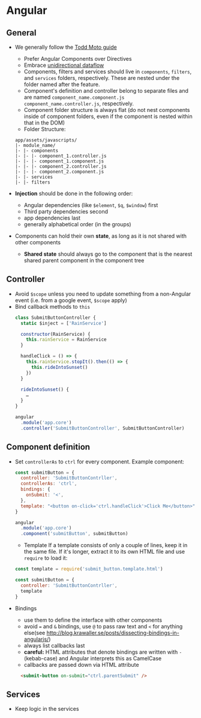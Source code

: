 # Angular

## General

* We generally follow the [Todd Moto guide](https://github.com/toddmotto/angular-styleguide)
  * Prefer Angular Components over Directives
  * Embrace [unidirectional dataflow](https://toddmotto.com/one-way-data-binding-in-angular-1-5/)
  * Components, filters and services should live in `components`, `filters`, and `services` folders, respectively. These are nested under the folder named after the feature.
  * Component's definition and controller belong to separate files and are named `component_name.component.js` `component_name.controller.js`, respectively.
  * Component folder structure is always flat (do not nest components inside of component folders, even if the component is nested within that in the DOM)
  * Folder Structure:

  ```
  app/assets/javascripts/
  |- module_name/
  |- |- components
  |- |- |- component_1.controller.js
  |- |- |- component_1.component.js
  |- |- |- component_2.controller.js
  |- |- |- component_2.component.js
  |- |- services
  |- |- filters
  ```
* **Injection** should be done in the following order:
  * Angular dependencies (like `$element`, `$q`, `$window`) first
  * Third party dependencies second
  * app dependencies last
  * generally alphabetical order (in the groups)

* Components can hold their own **state**, as long as it is not shared with other components
  * **Shared state** should always go to the component that is the nearest shared parent component in the component tree

## Controller

* Avoid `$scope` unless you need to update something from a non-Angular event (i.e. from a google event, `$scope` apply)
* Bind callback methods to `this`
  ```js
  class SubmitButtonController {
    static $inject = ['RainService']

    constructor(RainService) {
      this.rainService = RainService
    }

    handleClick = () => {
      this.rainService.stopIt().then(() => {
        this.rideIntoSunset()
      })
    }

    rideIntoSunset() {
      …
    }
  }

  angular
    .module('app.core')
    .controller('SubmitButtonController', SubmitButtonController)
  ```

## Component definition

* Set `controllerAs` to `ctrl` for every component.  Example component:

  ```js
  const submitButton = {
    controller: 'SubmitButtonContrller',
    controllerAs: 'ctrl',
    bindings: {
      onSubmit: '<',
    },
    template: "<button on-click='ctrl.handleClick'>Click Me</button>",
  }

  angular
    .module('app.core')
    .component('submitButton', submitButton)
  ```

  * Template
  If a template consists of only a couple of lines, keep it in the same file. If it's longer, extract it to its own HTML file and use `require` to load it:
  ```js
  const template = require('submit_button.template.html')
  
  const submitButton = {
    controller: 'SubmitButtonContrller',
    template
  }  
  ```

* Bindings
  * use them to define the interface with other components
  * avoid `=` and `&` bindings, use `@` to pass raw text and `<` for anything else(see http://blog.krawaller.se/posts/dissecting-bindings-in-angularjs/)
  * always list callbacks last
  * **careful:** HTML attributes that denote bindings are written with `-` (kebab-case) and Angular interprets this as CamelCase
  * callbacks are passed down via HTML attribute
  ```html
    <submit-button on-submit="ctrl.parentSubmit" />
  ```

## Services

* Keep logic in the services
